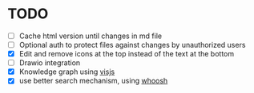 # TODO
- [ ] Cache html version until changes in md file  
- [ ] Optional auth to protect files against changes by unauthorized users
- [x] Edit and remove icons at the top instead of the text at the bottom
- [ ] Drawio integration
- [x] Knowledge graph using [visjs](https://visjs.github.io/vis-network/examples/)
- [x] use better search mechanism, using [whoosh](https://whoosh.readthedocs.io/en/latest/intro.html)
